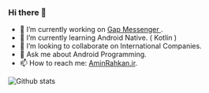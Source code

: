 ### Hi there 👋


- 🔭 I’m currently working on [Gap Messenger ](https://gap.im/en). 
- 🌱 I’m currently learning Android Native. ( Kotlin )
- 👯 I’m looking to collaborate on International Companies.
- 💬 Ask me about Android Programming.
- 📫 How to reach me: [AminRahkan.ir](http://www.aminrahkan.ir/).  

![Github stats](https://github-readme-stats.vercel.app/api?username=AminRahkan)

